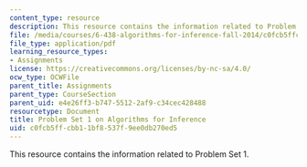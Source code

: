 ```yaml
---
content_type: resource
description: This resource contains the information related to Problem Set 1.
file: /media/courses/6-438-algorithms-for-inference-fall-2014/c0fcb5ffcbb11bf8537f9ee0db270ed5_MIT6_438F14_ps1.pdf
file_type: application/pdf
learning_resource_types:
- Assignments
license: https://creativecommons.org/licenses/by-nc-sa/4.0/
ocw_type: OCWFile
parent_title: Assignments
parent_type: CourseSection
parent_uid: e4e26ff3-b747-5512-2af9-c34cec428488
resourcetype: Document
title: Problem Set 1 on Algorithms for Inference
uid: c0fcb5ff-cbb1-1bf8-537f-9ee0db270ed5
---
```

This resource contains the information related to Problem Set 1.